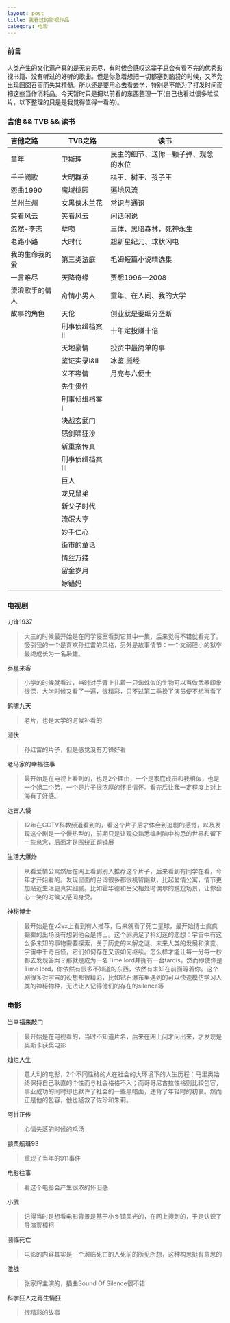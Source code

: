 ```yaml
---
layout: post
title: 我看过的影视作品
category: 电影
---
```


### 前言
人类产生的文化遗产真的是无穷无尽，有时候会感叹这辈子总会有看不完的优秀影视书籍、没有听过的好听的歌曲。但是你急着想把一切都塞到脑袋的时候，又不免出现囫囵吞枣而失其精髓。所以还是要用心去看去学，特别是不能为了打发时间而把这些当作消耗品。今天暂时只是把以前看的东西整理一下(自己也看过很多垃圾片，以下整理的只是是我觉得值得一看的)。

### 吉他 && TVB && 读书

|吉他之路|TVB之路|读书|
|:----|----|----|
|童年 	    |卫斯理 	      |民主的细节、送你一颗子弹、观念的水位|
|千千阙歌 	|大明群英 	    |棋王、树王、孩子王|
|恋曲1990 	|魔域桃园 	    |遍地风流|
|兰州兰州 	|女黑侠木兰花 	|常识与通识|
|笑看风云 	|笑看风云 	    |闲话闲说|
|忽然-李志 	|孽吻 	    |三体、黑暗森林，死神永生|
|老路小路 	|大时代	    |超新星纪元、球状闪电|
|我的生命我的爱 	  |第三类法庭 |毛姆短篇小说精选集|
|一言难尽 	        |天降奇缘 |贾想1996—2008|
|流浪歌手的情人     |奇情小男人 |童年、在人间、我的大学|
|故事的角色         | 天伦   |创业就是要细分垄断|
||刑事侦缉档案Ⅱ|十年定投赚十倍|
||天地豪情|投资中最简单的事|
||鉴证实录Ⅰ&Ⅱ|冰鉴.挺经|
||义不容情|月亮与六便士|
||先生贵性||
||刑事侦缉档案Ⅰ||
||决战玄武门||
||怒剑啸狂沙||
||新重案传真||
||刑事侦缉档案Ⅲ||
||巨人||
||龙兄鼠弟||
||新父子时代||
||流氓大亨||
||妙手仁心||
||街市的童话||
||情丝万缕||
||留金岁月||
||嫁错妈||

### 电视剧

刀锋1937

> 大三的时候最开始是在同学寝室看到它其中一集，后来觉得不错就看完了。吸引我的一个是喜欢孙红雷的风格，另外是故事情节：一个文弱胆小的狱卒最终成长为一名枭雄。

泰星来客

> 小学的时候就看过，当时对手臂上扎着一只蜘蛛似的生物可以当做武器印象很深，大学时候又看了一遍，很精彩，只不过第二季换了演员便不想再看了

鹤啸九天

> 老片，也是大学的时候补看的

潜伏

> 孙红雷的片子，但是感觉没有刀锋好看

老马家的幸福往事

> 最开始是在电视上看到的，也是2个理由，一个是家庭成员和我相似，也是一个姐二个弟，一个是片子很浓厚的怀旧情怀。看完后让我一定程度上对上海有了好感。

远古入侵

> 12年在CCTV科教频道看到的，看这个片子后才体会到追剧的感觉，以及发现这个剧是一个慢热型的，前期只是让观众熟悉编剧脑中构思的世界和留下一些悬念，后面才是围绕正题铺展

生活大爆炸

> 从看爱情公寓然后在网上看到别人推荐这个片子，后来看到有同学在看，今年才开始看的。发现里面的台词很多都很机智幽默，比起爱情公寓，情节更加贴近生活更真实细腻。比如霍华德和岳父相处时偶尔的尴尬场景，让你会心一笑的时候又感同身受。

神秘博士

> 最开始是在v2ex上看到有人推荐，后来就看了死亡星球，最开始博士疯疯癫癫的出场没有想到他会是博士。这个剧满足了科幻迷的恋想：宇宙中有这么多未知的事物需要探索，关于历史的未解之谜、未来人类的发展和演变、宇宙中千奇百怪，它们如何存在又该如何继续。怎么样才能让每一分每一秒都去发现答案？那就是成为一名Time lord并拥有一台tardis，然而即使你是Time lord，你依然有很多不知道的东西，依然有未知在前面等着你。这个剧很多对宇宙的设想都很精彩，比如钻石瀑布里遇到的可以快速模仿学习人类的神秘物种，无法让人记得他们的存在的silence等

### 电影

当幸福来敲门

> 最开始是在电视看的，当时不知道片名，后来在网上问才问出来，才发现是奥斯卡获奖电影

灿烂人生

> 意大利的电影，2个不同性格的人在社会的大环境下的人生历程：马里奥始终保持自己耿直的个性而与社会格格不入；而哥哥尼古拉性格则比较包容，事业成功的同时却也默许了社会的一些黑暗面，违背了年轻时的初衷。然而正是他的包容，他也拯救了佐珍和朱莉。

阿甘正传

> 心情失落的时候的鸡汤

颤栗航班93

> 重现了当年的911事件

电影往事

> 看这个电影会产生很浓的怀旧感

小武

> 记得当时是想看电影背景是基于小乡镇风光的，在网上搜到的，于是认识了导演贾樟柯

濒临死亡

> 电影的内容其实是一个濒临死亡的人死前的所见所想，这种构思挺有意思的

激战

> 张家辉主演的，插曲Sound Of Silence很不错

科学狂人之再生情狂

> 很精彩的故事